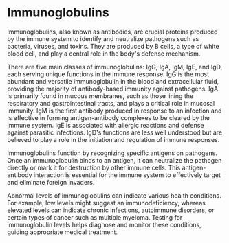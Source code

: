 <!--
source: GPT-4o: immunoglobulins (as paragraphs) (less than 220 words)
tags: imnmune-system
-->

# Immunoglobulins

Immunoglobulins, also known as antibodies, are crucial proteins produced by the immune system to identify and neutralize pathogens such as bacteria, viruses, and toxins. They are produced by B cells, a type of white blood cell, and play a central role in the body's defense mechanism.

There are five main classes of immunoglobulins: IgG, IgA, IgM, IgE, and IgD, each serving unique functions in the immune response. IgG is the most abundant and versatile immunoglobulin in the blood and extracellular fluid, providing the majority of antibody-based immunity against pathogens. IgA is primarily found in mucous membranes, such as those lining the respiratory and gastrointestinal tracts, and plays a critical role in mucosal immunity. IgM is the first antibody produced in response to an infection and is effective in forming antigen-antibody complexes to be cleared by the immune system. IgE is associated with allergic reactions and defense against parasitic infections. IgD's functions are less well understood but are believed to play a role in the initiation and regulation of immune responses.

Immunoglobulins function by recognizing specific antigens on pathogens. Once an immunoglobulin binds to an antigen, it can neutralize the pathogen directly or mark it for destruction by other immune cells. This antigen-antibody interaction is essential for the immune system to effectively target and eliminate foreign invaders.

Abnormal levels of immunoglobulins can indicate various health conditions. For example, low levels might suggest an immunodeficiency, whereas elevated levels can indicate chronic infections, autoimmune disorders, or certain types of cancer such as multiple myeloma. Testing for immunoglobulin levels helps diagnose and monitor these conditions, guiding appropriate medical treatment.